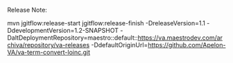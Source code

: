 Release Note:

mvn jgitflow:release-start jgitflow:release-finish -DreleaseVersion=1.1 -DdevelopmentVersion=1.2-SNAPSHOT -DaltDeploymentRepository=maestro::default::https://va.maestrodev.com/archiva/repository/va-releases -DdefaultOriginUrl=https://github.com/Apelon-VA/va-term-convert-loinc.git
